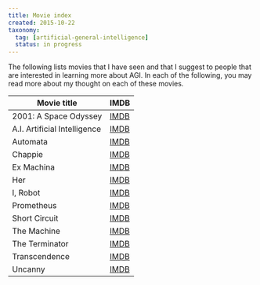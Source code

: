 ```yaml
---
title: Movie index
created: 2015-10-22
taxonomy:
  tag: [artificial-general-intelligence]
  status: in progress
---
```


The following lists movies that I have seen and that I suggest to people that are interested in learning more about AGI. In each of the following, you may read more about my thought on each of these movies.

| Movie title | IMDB |
|---|---|
| 2001: A Space Odyssey | [IMDB](http://www.imdb.com/title/tt0062622/) |
| A.I. Artificial Intelligence | [IMDB](http://www.imdb.com/title/tt0212720/) |
| Automata | [IMDB](http://www.imdb.com/title/tt1971325/) |
| Chappie | [IMDB](http://www.imdb.com/title/tt1823672/) |
| Ex Machina | [IMDB](http://www.imdb.com/title/tt0470752/) |
| Her | [IMDB](http://www.imdb.com/title/tt1798709/) |
| I, Robot | [IMDB](http://www.imdb.com/title/tt0343818/) |
| Prometheus | [IMDB](http://www.imdb.com/title/tt1446714/) |
| Short Circuit | [IMDB](http://www.imdb.com/title/tt0091949/) |
| The Machine | [IMDB](http://www.imdb.com/title/tt2317225/) |
| The Terminator | [IMDB](http://www.imdb.com/title/tt0088247/) |
| Transcendence | [IMDB](http://www.imdb.com/title/tt2209764/) |
| Uncanny | [IMDB](http://www.imdb.com/title/tt2321502/) |
